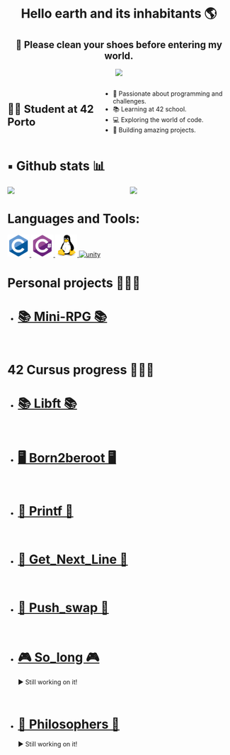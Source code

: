   <div align=center>
        <h1><b>Hello earth and its inhabitants 🌎</b></h1>
        <h2><b>👞 Please clean your shoes before entering my world. </b></h1>
  </div>
  
<p align=center>
  <img src="https://media.giphy.com/media/wwg1suUiTbCY8H8vIA/giphy-downsized-large.gif" width="250">
</p>

<div style="display: flex; align-items: center;">
        <h1 style="font-size: 24px;">👨‍🎓 Student at 42 Porto</h1>
        <ul>
            <li>🚀 Passionate about programming and challenges.</li>
            <li>📚 Learning at 42 school.</li>
            <li>💻 Exploring the world of code.</li>
            <li>🤖 Building amazing projects.</li>
        </ul>
</div>

# ▪️ Github stats 📊

<div style="display: flex; justify-content: space-between;">
    <img src="https://github-readme-stats.vercel.app/api?username=nebbur&show_icons=true&theme=github_dark" width="50%">
    <img src="https://github-readme-stats.vercel.app/api/top-langs/?username=nebbur&layout=compact&theme=github_dark" width="45%">
</div>


##

<p align="left">
</p>

<h1 align="left">Languages and Tools:</h3>
<p align="left"> <a href="https://www.cprogramming.com/" target="_blank" rel="noreferrer"> <img src="https://raw.githubusercontent.com/devicons/devicon/master/icons/c/c-original.svg" alt="c" width="50" height="50"/> </a> <a href="https://www.w3schools.com/cs/" target="_blank" rel="noreferrer"> <img src="https://raw.githubusercontent.com/devicons/devicon/master/icons/csharp/csharp-original.svg" alt="csharp" width="50" height="50"/> </a> <a href="https://www.linux.org/" target="_blank" rel="noreferrer"> <img src="https://raw.githubusercontent.com/devicons/devicon/master/icons/linux/linux-original.svg" alt="linux" width="50" height="50"/> </a> <a href="https://unity.com/" target="_blank" rel="noreferrer"> <img src="https://www.vectorlogo.zone/logos/unity3d/unity3d-icon.svg" alt="unity" width="50" height="50"/> </a> </p>

##

# Personal projects 👨🏻‍💻 
- # [📚 Mini-RPG 📚](https://github.com/nebbur/Mini-rpg)
<br>

# 42 Cursus progress 👨🏻‍💻 

- # [📚 Libft 📚](https://github.com/nebbur/Libft)
<br>

- # [🖥 Born2beroot 🖥](https://github.com/nebbur/Born2beroot-Tutorial)
<br>

- # [📝 Printf 📝](https://github.com/nebbur/Printf)
<br>

- # [📖 Get_Next_Line 📖](https://github.com/nebbur/Get_next_line)
<br>

- # [🔢 Push_swap 🔢](https://github.com/nebbur/Push-Swap)
<br>

- # [🎮 So_long 🎮](https://github.com/nebbur/So_long)
  ► Still working on it!
<br>

 - # [🍴 Philosophers 🍴](https://github.com/nebbur/Philosophers)
   ► Still working on it!
<br>
